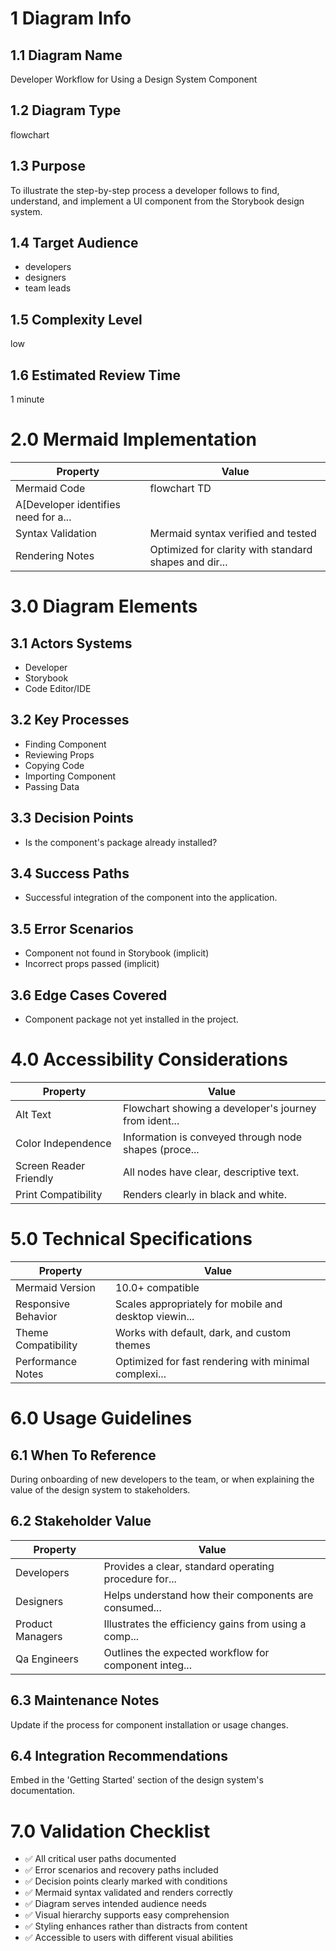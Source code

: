 # 1 Diagram Info

## 1.1 Diagram Name

Developer Workflow for Using a Design System Component

## 1.2 Diagram Type

flowchart

## 1.3 Purpose

To illustrate the step-by-step process a developer follows to find, understand, and implement a UI component from the Storybook design system.

## 1.4 Target Audience

- developers
- designers
- team leads

## 1.5 Complexity Level

low

## 1.6 Estimated Review Time

1 minute

# 2.0 Mermaid Implementation

| Property | Value |
|----------|-------|
| Mermaid Code | flowchart TD
    A[Developer identifies need for a... |
| Syntax Validation | Mermaid syntax verified and tested |
| Rendering Notes | Optimized for clarity with standard shapes and dir... |

# 3.0 Diagram Elements

## 3.1 Actors Systems

- Developer
- Storybook
- Code Editor/IDE

## 3.2 Key Processes

- Finding Component
- Reviewing Props
- Copying Code
- Importing Component
- Passing Data

## 3.3 Decision Points

- Is the component's package already installed?

## 3.4 Success Paths

- Successful integration of the component into the application.

## 3.5 Error Scenarios

- Component not found in Storybook (implicit)
- Incorrect props passed (implicit)

## 3.6 Edge Cases Covered

- Component package not yet installed in the project.

# 4.0 Accessibility Considerations

| Property | Value |
|----------|-------|
| Alt Text | Flowchart showing a developer's journey from ident... |
| Color Independence | Information is conveyed through node shapes (proce... |
| Screen Reader Friendly | All nodes have clear, descriptive text. |
| Print Compatibility | Renders clearly in black and white. |

# 5.0 Technical Specifications

| Property | Value |
|----------|-------|
| Mermaid Version | 10.0+ compatible |
| Responsive Behavior | Scales appropriately for mobile and desktop viewin... |
| Theme Compatibility | Works with default, dark, and custom themes |
| Performance Notes | Optimized for fast rendering with minimal complexi... |

# 6.0 Usage Guidelines

## 6.1 When To Reference

During onboarding of new developers to the team, or when explaining the value of the design system to stakeholders.

## 6.2 Stakeholder Value

| Property | Value |
|----------|-------|
| Developers | Provides a clear, standard operating procedure for... |
| Designers | Helps understand how their components are consumed... |
| Product Managers | Illustrates the efficiency gains from using a comp... |
| Qa Engineers | Outlines the expected workflow for component integ... |

## 6.3 Maintenance Notes

Update if the process for component installation or usage changes.

## 6.4 Integration Recommendations

Embed in the 'Getting Started' section of the design system's documentation.

# 7.0 Validation Checklist

- ✅ All critical user paths documented
- ✅ Error scenarios and recovery paths included
- ✅ Decision points clearly marked with conditions
- ✅ Mermaid syntax validated and renders correctly
- ✅ Diagram serves intended audience needs
- ✅ Visual hierarchy supports easy comprehension
- ✅ Styling enhances rather than distracts from content
- ✅ Accessible to users with different visual abilities

